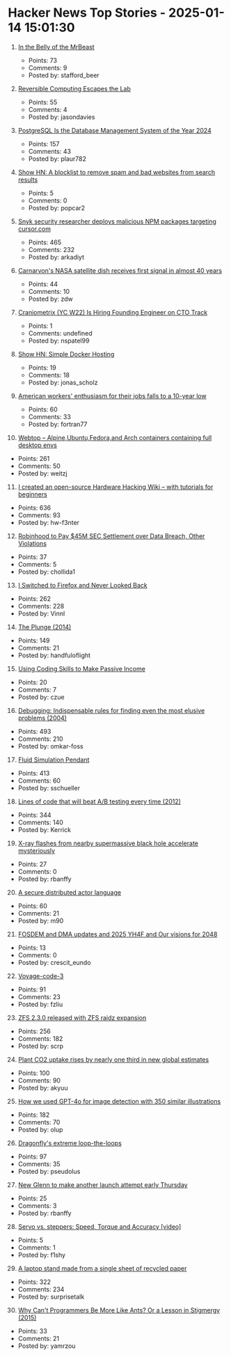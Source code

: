 # Hacker News Top Stories - 2025-01-14 15:01:30

1. [In the Belly of the MrBeast](https://kevinmunger.substack.com/p/in-the-belly-of-the-mrbeast)
   - Points: 73
   - Comments: 9
   - Posted by: stafford_beer

2. [Reversible Computing Escapes the Lab](https://spectrum.ieee.org/reversible-computing)
   - Points: 55
   - Comments: 4
   - Posted by: jasondavies

3. [PostgreSQL Is the Database Management System of the Year 2024](https://db-engines.com/en/blog_post/109)
   - Points: 157
   - Comments: 43
   - Posted by: plaur782

4. [Show HN: A blocklist to remove spam and bad websites from search results](https://github.com/popcar2/BadWebsiteBlocklist)
   - Points: 5
   - Comments: 0
   - Posted by: popcar2

5. [Snyk security researcher deploys malicious NPM packages targeting cursor.com](https://sourcecodered.com/snyk-malicious-npm-package/)
   - Points: 465
   - Comments: 232
   - Posted by: arkadiyt

6. [Carnarvon's NASA satellite dish receives first signal in almost 40 years](https://www.abc.net.au/news/2024-12-03/carnarvon-nasa-dish-receives-signal-repairs/104672866)
   - Points: 44
   - Comments: 10
   - Posted by: zdw

7. [Craniometrix (YC W22) Is Hiring Founding Engineer on CTO Track](https://www.ycombinator.com/companies/craniometrix/jobs/5Ucqf0Q-founding-full-stack-engineer-cto-track)
   - Points: 1
   - Comments: undefined
   - Posted by: nspatel99

8. [Show HN: Simple Docker Hosting](https://sliplane.io)
   - Points: 19
   - Comments: 18
   - Posted by: jonas_scholz

9. [American workers' enthusiasm for their jobs falls to a 10-year low](https://www.axios.com/2025/01/14/workers-job-satisfaction-gallup)
   - Points: 60
   - Comments: 33
   - Posted by: fortran77

10. [Webtop – Alpine,Ubuntu,Fedora,and Arch containers containing full desktop envs](https://docs.linuxserver.io/images/docker-webtop/)
   - Points: 261
   - Comments: 50
   - Posted by: weitzj

11. [I created an open-source Hardware Hacking Wiki – with tutorials for beginners](https://www.hardbreak.wiki)
   - Points: 636
   - Comments: 93
   - Posted by: hw-f3nter

12. [Robinhood to Pay $45M SEC Settlement over Data Breach, Other Violations](https://www.wsj.com/finance/robinhood-to-pay-45-million-sec-settlement-over-data-breach-other-violations-50b837dc)
   - Points: 37
   - Comments: 5
   - Posted by: chollida1

13. [I Switched to Firefox and Never Looked Back](https://www.howtogeek.com/why-i-switched-to-firefox-and-never-looked-back/)
   - Points: 262
   - Comments: 228
   - Posted by: Vinnl

14. [The Plunge (2014)](https://grantland.com/features/the-plunge-shavarsh-karapetyan-heroic-rescue-armenia-trolleybus-ussr-history-finswimming/)
   - Points: 149
   - Comments: 21
   - Posted by: handfuloflight

15. [Using Coding Skills to Make Passive Income](https://www.coryzue.com/writing/solopreneur/)
   - Points: 20
   - Comments: 7
   - Posted by: czue

16. [Debugging: Indispensable rules for finding even the most elusive problems (2004)](https://dwheeler.com/essays/debugging-agans.html)
   - Points: 493
   - Comments: 210
   - Posted by: omkar-foss

17. [Fluid Simulation Pendant](https://mitxela.com/projects/fluid-pendant)
   - Points: 413
   - Comments: 60
   - Posted by: sschueller

18. [Lines of code that will beat A/B testing every time (2012)](https://stevehanov.ca/blog/index.php?id=132)
   - Points: 344
   - Comments: 140
   - Posted by: Kerrick

19. [X-ray flashes from nearby supermassive black hole accelerate mysteriously](https://news.mit.edu/2025/x-ray-flashes-nearby-supermassive-black-hole-accelerate-mysteriously-0113)
   - Points: 27
   - Comments: 0
   - Posted by: rbanffy

20. [A secure distributed actor language](https://mistysystem.com/)
   - Points: 60
   - Comments: 21
   - Posted by: m90

21. [FOSDEM and DMA updates and 2025 YH4F and Our visions for 2048](https://fsfe.org/news/nl/nl-202501.en.html)
   - Points: 13
   - Comments: 0
   - Posted by: crescit_eundo

22. [Voyage-code-3](https://blog.voyageai.com/2024/12/04/voyage-code-3/)
   - Points: 91
   - Comments: 23
   - Posted by: fzliu

23. [ZFS 2.3.0 released with ZFS raidz expansion](https://github.com/openzfs/zfs/releases/tag/zfs-2.3.0)
   - Points: 256
   - Comments: 182
   - Posted by: scrp

24. [Plant CO2 uptake rises by nearly one third in new global estimates](https://www.ornl.gov/news/plant-co2-uptake-rises-nearly-one-third-new-global-estimates)
   - Points: 100
   - Comments: 90
   - Posted by: akyuu

25. [How we used GPT-4o for image detection with 350 similar illustrations](https://olup-blog.pages.dev/stories/image-detection-cars)
   - Points: 182
   - Comments: 70
   - Posted by: olup

26. [Dragonfly's extreme loop-the-loops](https://www.science.org/content/article/absolutely-insane-dragonfly-s-extreme-loop-loops-are-unparalleled-nature)
   - Points: 97
   - Comments: 35
   - Posted by: pseudolus

27. [New Glenn to make another launch attempt early Thursday](https://arstechnica.com/space/2025/01/blue-origin-plans-second-launch-attempt-of-new-glenn-early-on-tuesday/)
   - Points: 25
   - Comments: 3
   - Posted by: rbanffy

28. [Servo vs. steppers: Speed, Torque and Accuracy [video]](https://www.youtube.com/watch?v=H-nO1F-AO9I)
   - Points: 5
   - Comments: 1
   - Posted by: f1shy

29. [A laptop stand made from a single sheet of recycled paper](https://www.core77.com/posts/134948/A-Laptop-Stand-Made-from-a-Single-Sheet-of-Recycled-Paper)
   - Points: 322
   - Comments: 234
   - Posted by: surprisetalk

30. [Why Can't Programmers Be More Like Ants? Or a Lesson in Stigmergy (2015)](https://blog.ubiquity.acm.org/why-cant-programmers-be-more-like-ants-or-a-lesson-in-stigmergy/)
   - Points: 33
   - Comments: 21
   - Posted by: yamrzou

